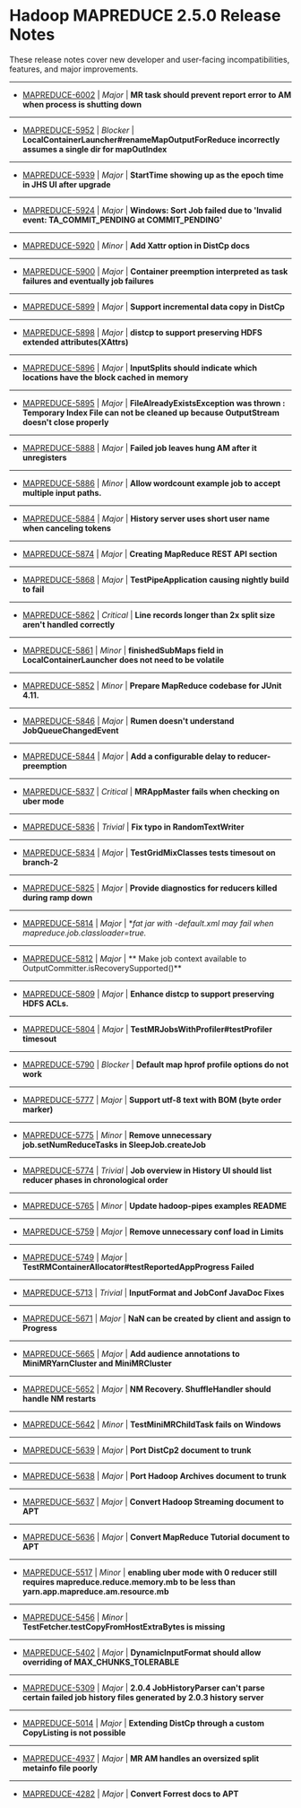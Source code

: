# Hadoop MAPREDUCE 2.5.0 Release Notes

These release notes cover new developer and user-facing incompatibilities, features, and major improvements.

---

* [MAPREDUCE-6002](https://issues.apache.org/jira/browse/MAPREDUCE-6002) | *Major* | **MR task should prevent report error to AM when process is shutting down**
---

* [MAPREDUCE-5952](https://issues.apache.org/jira/browse/MAPREDUCE-5952) | *Blocker* | **LocalContainerLauncher#renameMapOutputForReduce incorrectly assumes a single dir for mapOutIndex**
---

* [MAPREDUCE-5939](https://issues.apache.org/jira/browse/MAPREDUCE-5939) | *Major* | **StartTime showing up as the epoch time in JHS UI after upgrade**
---

* [MAPREDUCE-5924](https://issues.apache.org/jira/browse/MAPREDUCE-5924) | *Major* | **Windows: Sort Job failed due to 'Invalid event: TA\_COMMIT\_PENDING at COMMIT\_PENDING'**
---

* [MAPREDUCE-5920](https://issues.apache.org/jira/browse/MAPREDUCE-5920) | *Minor* | **Add Xattr option in DistCp docs**
---

* [MAPREDUCE-5900](https://issues.apache.org/jira/browse/MAPREDUCE-5900) | *Major* | **Container preemption interpreted as task failures and eventually job failures**
---

* [MAPREDUCE-5899](https://issues.apache.org/jira/browse/MAPREDUCE-5899) | *Major* | **Support incremental data copy in DistCp**
---

* [MAPREDUCE-5898](https://issues.apache.org/jira/browse/MAPREDUCE-5898) | *Major* | **distcp to support preserving HDFS extended attributes(XAttrs)**
---

* [MAPREDUCE-5896](https://issues.apache.org/jira/browse/MAPREDUCE-5896) | *Major* | **InputSplits should indicate which locations have the block cached in memory**
---

* [MAPREDUCE-5895](https://issues.apache.org/jira/browse/MAPREDUCE-5895) | *Major* | **FileAlreadyExistsException was thrown : Temporary Index File can not be cleaned up because OutputStream doesn't close properly**
---

* [MAPREDUCE-5888](https://issues.apache.org/jira/browse/MAPREDUCE-5888) | *Major* | **Failed job leaves hung AM after it unregisters**
---

* [MAPREDUCE-5886](https://issues.apache.org/jira/browse/MAPREDUCE-5886) | *Minor* | **Allow wordcount example job to accept multiple input paths.**
---

* [MAPREDUCE-5884](https://issues.apache.org/jira/browse/MAPREDUCE-5884) | *Major* | **History server uses short user name when canceling tokens**
---

* [MAPREDUCE-5874](https://issues.apache.org/jira/browse/MAPREDUCE-5874) | *Major* | **Creating MapReduce REST API section**
---

* [MAPREDUCE-5868](https://issues.apache.org/jira/browse/MAPREDUCE-5868) | *Major* | **TestPipeApplication causing nightly build to fail**
---

* [MAPREDUCE-5862](https://issues.apache.org/jira/browse/MAPREDUCE-5862) | *Critical* | **Line records longer than 2x split size aren't handled correctly**
---

* [MAPREDUCE-5861](https://issues.apache.org/jira/browse/MAPREDUCE-5861) | *Minor* | **finishedSubMaps field in LocalContainerLauncher does not need to be volatile**
---

* [MAPREDUCE-5852](https://issues.apache.org/jira/browse/MAPREDUCE-5852) | *Minor* | **Prepare MapReduce codebase for JUnit 4.11.**
---

* [MAPREDUCE-5846](https://issues.apache.org/jira/browse/MAPREDUCE-5846) | *Major* | **Rumen doesn't understand JobQueueChangedEvent**
---

* [MAPREDUCE-5844](https://issues.apache.org/jira/browse/MAPREDUCE-5844) | *Major* | **Add a configurable delay to reducer-preemption**
---

* [MAPREDUCE-5837](https://issues.apache.org/jira/browse/MAPREDUCE-5837) | *Critical* | **MRAppMaster fails when checking on uber mode**
---

* [MAPREDUCE-5836](https://issues.apache.org/jira/browse/MAPREDUCE-5836) | *Trivial* | **Fix typo in RandomTextWriter**
---

* [MAPREDUCE-5834](https://issues.apache.org/jira/browse/MAPREDUCE-5834) | *Major* | **TestGridMixClasses tests timesout on branch-2**
---

* [MAPREDUCE-5825](https://issues.apache.org/jira/browse/MAPREDUCE-5825) | *Major* | **Provide diagnostics for reducers killed during ramp down**
---

* [MAPREDUCE-5814](https://issues.apache.org/jira/browse/MAPREDUCE-5814) | *Major* | **fat jar with *-default.xml may fail when mapreduce.job.classloader=true.**
---

* [MAPREDUCE-5812](https://issues.apache.org/jira/browse/MAPREDUCE-5812) | *Major* | ** Make job context available to OutputCommitter.isRecoverySupported()**
---

* [MAPREDUCE-5809](https://issues.apache.org/jira/browse/MAPREDUCE-5809) | *Major* | **Enhance distcp to support preserving HDFS ACLs.**
---

* [MAPREDUCE-5804](https://issues.apache.org/jira/browse/MAPREDUCE-5804) | *Major* | **TestMRJobsWithProfiler#testProfiler timesout**
---

* [MAPREDUCE-5790](https://issues.apache.org/jira/browse/MAPREDUCE-5790) | *Blocker* | **Default map hprof profile options do not work**
---

* [MAPREDUCE-5777](https://issues.apache.org/jira/browse/MAPREDUCE-5777) | *Major* | **Support utf-8 text with BOM (byte order marker)**
---

* [MAPREDUCE-5775](https://issues.apache.org/jira/browse/MAPREDUCE-5775) | *Minor* | **Remove unnecessary job.setNumReduceTasks in SleepJob.createJob**
---

* [MAPREDUCE-5774](https://issues.apache.org/jira/browse/MAPREDUCE-5774) | *Trivial* | **Job overview in History UI should list reducer phases in chronological order**
---

* [MAPREDUCE-5765](https://issues.apache.org/jira/browse/MAPREDUCE-5765) | *Minor* | **Update hadoop-pipes examples README**
---

* [MAPREDUCE-5759](https://issues.apache.org/jira/browse/MAPREDUCE-5759) | *Major* | **Remove unnecessary conf load in Limits**
---

* [MAPREDUCE-5749](https://issues.apache.org/jira/browse/MAPREDUCE-5749) | *Major* | **TestRMContainerAllocator#testReportedAppProgress Failed**
---

* [MAPREDUCE-5713](https://issues.apache.org/jira/browse/MAPREDUCE-5713) | *Trivial* | **InputFormat and JobConf JavaDoc Fixes**
---

* [MAPREDUCE-5671](https://issues.apache.org/jira/browse/MAPREDUCE-5671) | *Major* | **NaN can be created by client and assign to Progress**
---

* [MAPREDUCE-5665](https://issues.apache.org/jira/browse/MAPREDUCE-5665) | *Major* | **Add audience annotations to MiniMRYarnCluster and MiniMRCluster**
---

* [MAPREDUCE-5652](https://issues.apache.org/jira/browse/MAPREDUCE-5652) | *Major* | **NM Recovery. ShuffleHandler should handle NM restarts**
---

* [MAPREDUCE-5642](https://issues.apache.org/jira/browse/MAPREDUCE-5642) | *Minor* | **TestMiniMRChildTask fails on Windows**
---

* [MAPREDUCE-5639](https://issues.apache.org/jira/browse/MAPREDUCE-5639) | *Major* | **Port DistCp2 document to trunk**
---

* [MAPREDUCE-5638](https://issues.apache.org/jira/browse/MAPREDUCE-5638) | *Major* | **Port Hadoop Archives document to trunk**
---

* [MAPREDUCE-5637](https://issues.apache.org/jira/browse/MAPREDUCE-5637) | *Major* | **Convert Hadoop Streaming document to APT**
---

* [MAPREDUCE-5636](https://issues.apache.org/jira/browse/MAPREDUCE-5636) | *Major* | **Convert MapReduce Tutorial document to APT**
---

* [MAPREDUCE-5517](https://issues.apache.org/jira/browse/MAPREDUCE-5517) | *Minor* | **enabling uber mode with 0 reducer still requires mapreduce.reduce.memory.mb to be less than yarn.app.mapreduce.am.resource.mb**
---

* [MAPREDUCE-5456](https://issues.apache.org/jira/browse/MAPREDUCE-5456) | *Minor* | **TestFetcher.testCopyFromHostExtraBytes is missing**
---

* [MAPREDUCE-5402](https://issues.apache.org/jira/browse/MAPREDUCE-5402) | *Major* | **DynamicInputFormat should allow overriding of MAX\_CHUNKS\_TOLERABLE**
---

* [MAPREDUCE-5309](https://issues.apache.org/jira/browse/MAPREDUCE-5309) | *Major* | **2.0.4 JobHistoryParser can't parse certain failed job history files generated by 2.0.3 history server**
---

* [MAPREDUCE-5014](https://issues.apache.org/jira/browse/MAPREDUCE-5014) | *Major* | **Extending DistCp through a custom CopyListing is not possible**
---

* [MAPREDUCE-4937](https://issues.apache.org/jira/browse/MAPREDUCE-4937) | *Major* | **MR AM handles an oversized split metainfo file poorly**
---

* [MAPREDUCE-4282](https://issues.apache.org/jira/browse/MAPREDUCE-4282) | *Major* | **Convert Forrest docs to APT**


